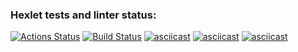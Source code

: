 ### Hexlet tests and linter status:

[![Actions Status](https://github.com/ligroznik/java-project-lvl1/workflows/hexlet-check/badge.svg)](https://github.com/ligroznik/java-project-lvl1/actions)
[![Build Status](https://github.com/ligroznik/java-project-lvl1/workflows/build/badge.svg)](https://github.com/ligroznik/java-project-lvl1/actions)
[![asciicast](https://asciinema.org/a/hJ2RR9mc9bOIDTYCTaFUXazd7.png)](https://asciinema.org/a/hJ2RR9mc9bOIDTYCTaFUXazd7)
[![asciicast](https://asciinema.org/a/jBKv40EjrqiY8lLaZ5dfdpdHY.png)](https://asciinema.org/a/jBKv40EjrqiY8lLaZ5dfdpdHY)
[![asciicast](https://asciinema.org/a/JfwBI2tmskReAljEwXFjCkimj.png)](https://asciinema.org/a/JfwBI2tmskReAljEwXFjCkimj)
